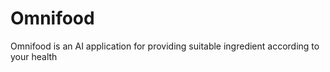# Omnifood
Omnifood is an AI application for providing suitable ingredient according to your health  
